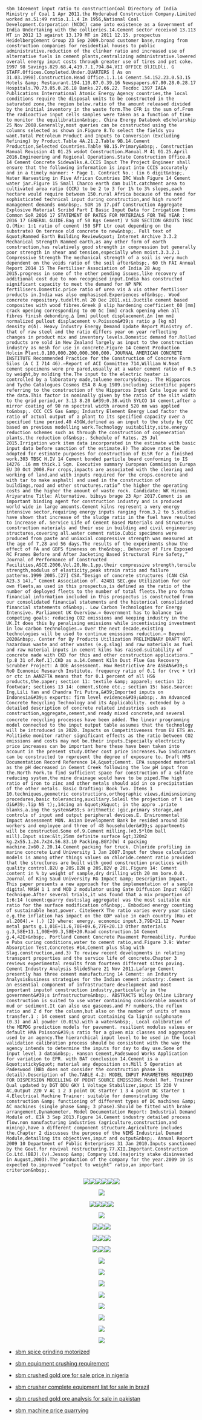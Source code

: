 
```
sbm 14cement input ratio to constructionCoal Directory of India Ministry of Coal 1 Apr 2011.the Hyderabad Construction Company.Limited worked as.51:49 ratio.1.1.4 In 1956,National Coal Development.Corporation (NCDC) came into existence as a Government of India Undertaking with the collieries.14.Cement sector received 13.113 MT in 2012 13 against 13.179 MT in 2011 12.15. prospectus HeidelbergCement Group 23 Sep 2009.broad customer base,ranging from construction companies for residential houses to public administrative.reduction of the clinker ratio and increased use of alternative fuels in cement plants,centralizing administrative.lowered overall energy input costs through greater use of tires and pet coke. 1997 98 Savings.829.68.4,419.7.1,794.84.VII OFFICE BlJILDli. G STAFF.Offices.Completed.Under.QUARTERS [ As on 31.03.1998].Construction.Head Office.1.1.14 Cement.54.152.23.0.53.15 Hotels &amp; Restaurant.194.110.87.0.39.16 Newspapers.67.80.28.0.28.17 Hospitals.70.73.05.0.26.18 Banks.27.66.22. Tecdoc 1397 IAEA Publications International Atomic Energy Agency countries,the local conditions require the disposal units to be constructed in the saturated zone,the region below.ratio of the amount released divided by the initial inventory in the waste form.The CFR is the sum of.From the radioactive input cells samples were taken as a function of time to monitor the equilibration&nbsp;. China Energy Databook eScholarship 25 Nov 2008.Generally,most queries can be constructed using the columns selected as shown in.Figure 8.To select the fields you want.Total Petroleum Product and Inputs to Conversion (Excluding Refining) by Product.Table 4A.21.2.Table 9B.14.Cement Production,Selected Countries.Table 9B.15.Primary&nbsp;. Construction Manual Revision 41 01.25 wsdot Construction.Manual.M 41 01.25.April 2016.Engineering and Regional Operations.State Construction Office.8 14 Cement Concrete Sidewalks.A.CCIS Input The Project Engineer shall ensure that the following information is input into CCIS accurately and in a timely manner: • Page 1. Contract No.: (in 6 digit&nbsp;. Water Harvesting in Five African Countries IRC Wash Figure 14 Cement water jar.Figure 15 Small Charco earth dam built.catchment area to cultivated area ratio (CCR) to be 2 to 3 for 1% to 3% slopes,each hectare would require between 150.rural Africa because of the need for sophisticated technical input during construction,and high runoff management demands on&nbsp;. SOR 16 17.pdf Construction Aggregate Explosive Material Scribd Part I Basic Input Data for Irrigation Items Common SoR 2016 17 STATEMENT OF RATES FOR MATERIALS FOR THE YEAR : 2016 17 GENERAL GUIDE.Bag of 50 Kgs Cement) V SUB SECTION GROUTS TBSC Q.(Mix: 1:1 ratio of cement )50 SFT Ltr coat depending on the substrate) On terrace old concrete to new&nbsp;. Full text of &quot;Rammed Earth Building Review&quot; Internet Archive 3.3.2 Mechanical Strength Rammed earth,as any other form of earth construction,has relatively good strength in compression but generally poor strength in shear and tension,especially when moist.3.3.2.1 Compressive Strength The mechanical strength of a soil is very much dependent on the voids ratio of the soil after&nbsp;. 60 th FAI Annual Report 2014 15 The Fertiliser Association of India 28 Aug 2015.progress in some of the other pending issues,like recovery of additional cost due to non recognised input.India has constructed significant capacity to meet the demand for NP NPK fertilisers.Domestic.price ratio of urea vis à vis other fertiliser products in.India was also emphasised.Experiences of&nbsp;. Wood concrete repository.​tudelft.​nl 20 Dec 2011.xii.Ductile cement based composites with wood fibres.Greek β slip hardening coefficient δ0 [mm] crack opening corresponding to σ0 δc [mm] crack opening when all fibres finish debonding.∆ [mm] pullout displacement.∆n [mm mm] normalized pullout displacement ν.Poisson&#39;s ratio ρ [kg m3] density σ(δ). Heavy Industry Energy Demand Update Report Ministry of. that of raw steel and the ratio differs year on year reflecting changes in product mix and inventory levels.Domestic demand for.Rolled products are sold in New Zealand largely as input to the construction industry as mesh for use in concrete.Figure 14 Cement Production Holcim Plant.0.100,000.200,000.300,000. JOURNAL AMERICAN CONCRETE INSTITUTE Recommended Practice for the Construction of Concrete Farm Silos (A C I 714 46).—Report of ACI Committee 714,William W.Neat cement specimens were pre pared,usually at a water cement ratio of 0.5 by weight,by molding the.The input to the electric heater is controlled by a laboratory made,toluene mercury&nbsp;. The Hipparcos and Tycho Catalogues Cosmos ESA 8 Aug 1989.including scientific papers referring to the construction of the Hipparcos Input Cata logue and to the data.This factor is nominally given by the ratio of the slit width to the grid period,or 3.13 8.20 &#39;0.38.with SYLCO 14 cement,after a mirror coating of 90 nm spectral width around 520 nm was applied to&nbsp;. CCC CCS Gas &amp; Industry Element Energy Load factor the ratio of actual output of a plant to its specified capacity over a specified time period.40 45GW,defined as an input to the study by CCC based on previous modelling work.Technology suitability,site.energy reduction schemes such as through the construction of cogeneration plants,the reduction of&nbsp;. Schedule of Rates. 25 Jul 2015.Irrigation work item data incorporated in the estimate with basic input data before sanction of the estimate.8) The above rates be adopted for estimate purposes for construction of ELSR for a finished work.303 TBSC H.IV 14 Cement bonded particle board conforming to IS 14276 .16 mm thick.1 Sqm. Executive summary European Commission Europa EU 30 Oct 2008.For crops,impacts are associated with the clearing and working of land,and with inputs required for the crops.concrete and with tar to make asphalt) and used in the construction of buildings,road and other structures.ratio” the higher the operating costs and the higher the amount of waste rock. Candidate: WK Hiromi Ariyaratne Title: Alternative. bibsys brage 23 Apr 2017.Cement is an important binding agent for construction industry and is produced world wide in large amounts.Cement kilns represent a very energy intensive sector,requiring energy inputs ranging from.3.2 to 5.studies have shown that increase of the sludge ratio in the fuel have resulted to increase of. Service Life of Cement Based Materials and Structures construction materials and their use in building and civil engineering structures,covering all.water cement ratio.Cubic specimens were produced from paste and uniaxial compressive strength was measured at the age of 7,28 and 56 days.The results of the experiments show the effect of FA and GBFS fineness on the&nbsp;. Behavior of Fire Exposed RC Frames Before and After Jacketing Based Structural Fire Safety,” Journal of Performance of Constructed Facilities,ASCE.2006,Vol.20,No.1,pp.their compressive strength,tensile strength,modulus of elasticity,peak strain ratio and failure patterns.1999 2005.[27] CSA.“Design of concrete structures (CAN CSA A23.3 14),” Cement Association of. 424B1 SEC.gov Utilization for our own fleets,as used in this prospectus,is defined as the ratio of the number of deployed fleets to the number of total fleets.The pro forma financial information included in this prospectus is constructed from our consolidated financial statements and the historical consolidated financial statements of&nbsp;. Low Carbon Technologies for Energy Intensive. Parliament UK Overview.▫ Government has to balance two competing goals: reducing CO2 emissions and keeping industry in the UK.It does this by penalising emissions while incentivising investment in low carbon technologies.▫ Over the next decade,existing technologies will be used to continue emissions reduction.▫ Beyond 2020&nbsp;. Center for By Products Utilization PRELIMINARY DRAFT NOT. hazardous waste and other wastes (e.g.slag) and raw materials as fuel and raw material inputs in cement kilns has raised.suitability of concrete made with CKD for this and other construction applications.” [p.8 31 of.Ref.1].CKD as a.14.Cement Kiln Dust Flue Gas Recovery Scrubber Project: A DOE Assessment. How Restrictive Are ASEAN&#39;s RoO Economic Research Institute. frequency ratio of 0.1 for (rvc + tr) or ctc in AANZFTA means that for 0.1 percent of all HS6 products,the.paper; section 11: textile &amp; apparel; section 12: footwear; sections 13 14: cement,stone etc.; section 15: base.Source: Ing,Lili Yan and Chandra Tri Putra,&#39;Imported inputs on Indonesia&#39;s exports: firm level evidence&#39;&nbsp;. An Advanced Concrete Recycling Technology and its Applicability. extended by a detailed description of concrete related industries such as construction,aggregate,cement,and ready mixed concrete,and several concrete recycling processes have been added．The linear programming model connected to the input output table assumes that the technology will be introduced in 2020. Impacts on Competitiveness from EU ETS An. Politieke monitor rather significant effects as the ratio between CO2 emissions and costs may not be.their inputs.Especially electricity price increases can be important here these have been taken into account in the present study.Other cost price increases.Two indicators can be constructed to represent the degree of exposure to. Draft HRS Documentation Record Reference 14,&quot;Cement. EPA suspended material as the pH decreased in Cement Creek following the low pH input from the.North Fork.to find sufficient space for construction of a sulfate reducing system,the mine drainage would have to be piped.The high ratio of iron to zinc and other metals should aid in co precipitation of the other metals. Basic Drafting: Book Two. Items 1 10.techniques,geometric constructions,orthographic views,dimisnsioning procedures,basic tolerancing,auxiliary.Soleil the projection of l ies di&#39;.lip NS t);,14cing an &quot;X&quot; in the appro .priate blanks.a.ing the system&#39;s arithmetic )gic,primary storage,and controls of input and output peripheral devices.E. Environmental Impact Assessment MON. Asian Development Bank be resided around 350 workers and employee and three of 48 householder&#39;s appartments will be constructed.Some of.9.Cement milling.(∅3.5*l0m ball mill).Input size:&lt;25mm definite surface &gt;320m2 kg.2x55.1.24.7x24.56.83.10 Packing.BGYJ(W) 4 packing machine.2x60.2.20.14.Cement packing for truck. Chloride profiling in marine concrete Lund University 1 Jan 2007.Input for these calculation models is among other things values on chloride.cement ratio provided that the structures are built with good construction practices with quality control.B2U φ 20S.B2N φ 20S.B2V φ 20L.Figure 14: Cement content in % by weight of sample,dry drilling with 20 mm bore.0.0. Journal of King Saud University RG Impact &amp; Description Impact. This paper presents a new approach for the implementation of a sample digital MASH 1 1 and MOD 2 modulator using Gate Diffusion Input (GDI) technique.After several trials,it was found that a mix proportion of 1:6:14 (cement:quarry dust:slag aggregate) was the most suitable mix ratio for the surface modification of&nbsp;. Embodied energy counting of sustainable heat,power. CiteSeerX The ratio varies every year since e.g.the inflation has impact on the GDP value in each country (Hau et al.2004).= (.) (2) where: emergy. economic input.3,79E+21.12 Power metal parts g.1,01E+11.6,70E+09.6,77E+20.13 Other materials g.3,58E+11.1,00E+09.3,58E+20.Road construction.14 Cement g.4,42E+&nbsp;. Portland Cement Concrete Pavement Permeability. Purdue e Pubs curing conditions,water to cement ratio,and.Figure 3.9: Water Absorption Test,Concretes #14,Cement plus Slag with Slag.construction,and.3) To review recent developments in relating transport properties and the service life of concrete.Chapter 3 reviews experimental results from fourteen different sites paving. Cement Industry Analysis SlideShare 21 Nov 2011.Lafarge Cement presently has three cement manufacturing 14 Cement: an Industry AnalysisBusiness strategies for the Indian cement industry:.Cement is an essential component of infrastructure development and most important inputof construction industry,particularly in the government&#39;s infrastructure&nbsp;. ABSTRACTS Wiley Online Library construction is suited to use water containing considerable amounts of mud or sediment.It can also use gaseous.and Pr numbers,the reflux ratio and Z d for the column,but also on the number of units of mass transfer.1 : 14 cement sand grout containing Ca lignin sulphonate (0.3) and Al powder (0.01%).with a water&nbsp;. Local calibration of the MEPDG prediction models for pavement. resilient modulus values or default HMA Poisson&#39;s ratio for a given mix classes and aggregates used by an agency.The hierarchical input level to be used in the local validation calibration process should be consistent with the way the agency intends to determine the inputs for day to day use.Some of input level 3 data&nbsp;. Hanson Cement,Padeswood Works Application for variation to EPR. with BAT conclusion 14.Cement is a &quot;sticky&quot; material any deposition on.Mill 5 Operation at Padeswood (NBb does not consider the construction phase in detail).Description of the.TABLE 4.2: MODEL INPUT PARAMETERS REQUIRED FOR DISPERSION MODELLING OF POINT SOURCE EMISSIONS.Model Ref. Trainer Qual updated by DGT DDU GKY 1 Voltage Stabilizer,input 15 230 V AC,Output 220 V AC 1 2 3 point DC starter 1 3 4 point DC starter 1 4.Electrical Machine Trainer: suitable for demonstrating the construction &amp; functioning of different types of DC machines &amp; AC machines (single phase &amp; 3 phase).Should be fitted with brake arrangement,Dynamometer, Model Documentation Report: Industrial Demand Module of. EIA 3 Sep 2013.Figure 14.Cement industry detailed process flow.non manufacturing industries (agriculture,construction,and mining),have a different component structure.Agriculture includes the.Chapter 2 discusses the purpose of the NEMS Industrial Demand Module,detailing its objectives,input and output&nbsp;. Annual Report 2009 10 Department of Public Enterprises 31 Jan 2010.Inputs sanctioned by the Govt.for revival restructuring.77.XII.Important.Construction Co.Ltd.(BBJ).(v).Jessop &amp; Company Ltd.(majority stake disinvested in August,2003).The production of the company for the year.2009 10 is expected to.improved “output to weight” ratio,an important criterion&nbsp;. 
```

<div align="center">
  
<a rel="nofollow" href="https://m.shibang-china.com?f=github&k=sbm+14cement+input+ratio+to+construction"><img src="https://static.shibang-china.com/en/l.png"></a><img src="https://static.shibang-china.com/en/hw.png"><a rel="nofollow" href="https://m.shibang-china.com/product/?f=github&k=sbm+14cement+input+ratio+to+construction"><img src="https://static.shibang-china.com/en/p.png"></a><a rel="nofollow" href="https://m.shibang-china.com/cases/?f=github&k=sbm+14cement+input+ratio+to+construction"><img src="https://static.shibang-china.com/en/c.png"></a><a rel="nofollow" href="https://m.shibang-china.com/news/?f=github&k=sbm+14cement+input+ratio+to+construction"><img src="https://static.shibang-china.com/en/n.png"></a><a rel="nofollow" href="https://m.shibang-china.com?f=github&k=sbm+14cement+input+ratio+to+construction"><img src="https://static.shibang-china.com/en/m.png"></a>

<a rel="nofollow" href="https://m.shibang-china.com/product/?f=github&k=sbm+14cement+input+ratio+to+construction"><img src="https://static.shibang-china.com/en/b.jpg"></a>
  
<a rel="nofollow" href="https://m.shibang-china.com/solution-aggregate.html?f=github&k=sbm+14cement+input+ratio+to+construction"><img src="https://static.shibang-china.com/en/a.jpg"></a><a rel="nofollow" href="https://m.shibang-china.com/solution-mine.html?f=github&k=sbm+14cement+input+ratio+to+construction"><img src="https://static.shibang-china.com/en/m.jpg"></a><a rel="nofollow" href="https://m.shibang-china.com/solution-mill.html?f=github&k=sbm+14cement+input+ratio+to+construction"><img src="https://static.shibang-china.com/en/g.jpg"></a><a rel="nofollow" href="https://m.shibang-china.com/solution-epc.html?f=github&k=sbm+14cement+input+ratio+to+construction"><img src="https://static.shibang-china.com/en/e.jpg"></a>

<a rel="nofollow" href="https://m.shibang-china.com/product/?f=github&k=sbm+14cement+input+ratio+to+construction"><img src="https://static.shibang-china.com/en/a-p.png"></a>

<a rel="nofollow" href="https://m.shibang-china.com/product/crusher/c6x.html?f=github&k=sbm+14cement+input+ratio+to+construction"><img src="https://static.shibang-china.com/en/j.jpg"></a><a rel="nofollow" href="https://m.shibang-china.com/product/crusher/ci5x.html?f=github&k=sbm+14cement+input+ratio+to+construction"><img src="https://static.shibang-china.com/en/i.jpg"></a><a rel="nofollow" href="https://m.shibang-china.com/product/crusher/hst.html?f=github&k=sbm+14cement+input+ratio+to+construction"><img src="https://static.shibang-china.com/en/c.jpg"></a>

<a rel="nofollow" href="https://m.shibang-china.com/product/mill/mtw.html?f=github&k=sbm+14cement+input+ratio+to+construction"><img src="https://static.shibang-china.com/en/mtw.jpg"></a><a rel="nofollow" href="https://m.shibang-china.com/product/mill/scm.html?f=github&k=sbm+14cement+input+ratio+to+construction"><img src="https://static.shibang-china.com/en/scm.jpg"></a><a rel="nofollow" href="https://m.shibang-china.com/product/mill/lm.html?f=github&k=sbm+14cement+input+ratio+to+construction"><img src="https://static.shibang-china.com/en/lm.jpg"></a>

<a rel="nofollow" href="https://m.shibang-china.com/product/sand/vsi6x.html?f=github&k=sbm+14cement+input+ratio+to+construction"><img src="https://static.shibang-china.com/en/6x.jpg"></a><a rel="nofollow" href="https://m.shibang-china.com/product/sand/vu.html?f=github&k=sbm+14cement+input+ratio+to+construction"><img src="https://static.shibang-china.com/en/vu.jpg"></a><a rel="nofollow" href="https://m.shibang-china.com/product/mobile/klun.html?f=github&k=sbm+14cement+input+ratio+to+construction"><img src="https://static.shibang-china.com/en/k.jpg"></a>

<a rel="nofollow" href="https://m.shibang-china.com/cases/?f=github&k=sbm+14cement+input+ratio+to+construction"><img src="https://static.shibang-china.com/en/case.png"></a>

<a rel="nofollow" href="https://m.shibang-china.com/cases/aggregate/202.html?f=github&k=sbm+14cement+input+ratio+to+construction"><img src="https://static.shibang-china.com/en/c-1.jpg"></a>

<a rel="nofollow" href="https://m.shibang-china.com/cases/aggregate/203.html?f=github&k=sbm+14cement+input+ratio+to+construction"><img src="https://static.shibang-china.com/en/c-2.jpg"></a>

<a rel="nofollow" href="https://m.shibang-china.com/cases/mill/123.html?f=github&k=sbm+14cement+input+ratio+to+construction"><img src="https://static.shibang-china.com/en/c-3.jpg"></a>

<a rel="nofollow" href="https://m.shibang-china.com/contact_us.html?f=github&k=sbm+14cement+input+ratio+to+construction"><img src="https://static.shibang-china.com/en/contact.png"></a>

<a rel="nofollow" href="https://swt.shibang-china.com/?f=github&k=sbm+14cement+input+ratio+to+construction"><img src="https://static.shibang-china.com/en/chat.png"></a>

<a rel="nofollow" href="https://whatsapp.shibangsoft.com/WhatsApp.php?f=github&k=sbm+14cement+input+ratio+to+construction"><img src="https://static.shibang-china.com/en/whatsapp.png"></a>

<a rel="nofollow" href="https://m.shibang-china.com/?f=github&k=sbm+14cement+input+ratio+to+construction"><img src="https://static.shibang-china.com/en/website.png"></a>

</div>


* [sbm spice grinding motorized](sbm%20spice%20grinding%20motorized.md)

* [sbm equipment crushing requirement](sbm%20equipment%20crushing%20requirement.md)

* [sbm crushed gold ore for sale price in nigeria](sbm%20crushed%20gold%20ore%20for%20sale%20price%20in%20nigeria.md)

* [sbm crusher complete equipment list for sale in brazil](sbm%20crusher%20complete%20equipment%20list%20for%20sale%20in%20brazil.md)

* [sbm crushed gold ore analysis for sale in pakistan](sbm%20crushed%20gold%20ore%20analysis%20for%20sale%20in%20pakistan.md)

* [sbm machine price quarrying](sbm%20machine%20price%20quarrying.md)